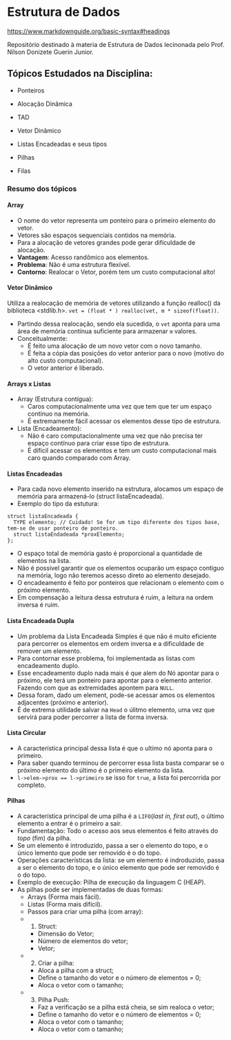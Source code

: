 # Estrutura de Dados

https://www.markdownguide.org/basic-syntax#headings

Repositório destinado à materia de Estrutura de Dados lecinonada pelo Prof. Nilson Donizete Guerin Junior.

## Tópicos Estudados na Disciplina:

- Ponteiros

- Alocação Dinâmica

- TAD

- Vetor Dinâmico

- Listas Encadeadas e seus tipos

- Pilhas

- Filas


### Resumo dos tópicos

#### Array
  * O nome do vetor representa um ponteiro para o primeiro elemento do vetor.
  * Vetores são espaços sequenciais contidos na memória.
  * Para a alocação de vetores grandes pode gerar dificuldade de alocação.
  * **Vantagem**: Acesso randômico aos elementos.
  * **Problema**: Não é uma estrutura flexível.
  * **Contorno**: Realocar o Vetor, porém tem um custo computacional alto!

#### Vetor Dinâmico
   Utiliza a realocação de memória de vetores utilizando a função realloc() da biblioteca <stdlib.h>.
  `vet = (float * ) realloc(vet, m * sizeof(float))`.
  * Partindo dessa realocação, sendo ela sucedida, o `vet` aponta para uma área de memória contínua suficiente para armazenar `m` valores.
  * Conceitualmente:
    * É feito uma alocação de um novo vetor com o novo tamanho.
    * É feita a cópia das posições do vetor anterior para o novo (motivo do alto custo computacional).
    * O vetor anterior é liberado.
#### Arrays x Listas
  * Array (Estrutura contígua):
    * Caros computacionalmente uma vez que tem que ter um espaço contínuo na memória.
    * É extremamente fácil acessar os elementos desse tipo de estrutura.
  * Lista (Encadeamento):
    * Não é caro computacionalmente uma vez que não precisa ter espaço contínuo para criar esse tipo de estrutura.
    * É difícil acessar os elementos e tem um custo computacional mais caro quando comparado com Array.

#### Listas Encadeadas
  * Para cada novo elemento inserido na estrutura, alocamos um espaço de memória para armazená-lo (struct listaEncadeada).
  * Exemplo do tipo da estutura:
  ```
  struct listaEncadeada {
    TYPE elemento; // Cuidado! Se for um tipo diferente dos tipos base, tem-se de usar ponteiro de ponteiro.
    struct listaEndadeada *proxElemento;
  };
  ```
  * O espaço total de memória gasto é proporcional a quantidade de elementos na lista.
  * Não é possivel garantir que os elementos ocuparão um espaço contiguo na memória, logo não teremos acesso direto ao elemento desejado.
  * O encadeamento é feito por ponteiros que relacionam o elemento com o próximo elemento.
  * Em compensação a leitura dessa estrutura é ruim, a leitura na ordem inversa é ruim.

#### Lista Encadeada Dupla
  * Um problema da Lista Encadeada Simples é que não é muito eficiente para percorrer os elementos em ordem inversa e a dificuldade de remover um elemento.
  * Para contornar esse problema, foi implementada as listas com encadeamento duplo.
  * Esse encadeamento duplo nada mais é que alem do Nó apontar para o próximo, ele terá um ponteiro para apontar para o elemento anterior. Fazendo com que as extremidades apontem para `NULL`.
  * Dessa foram, dado um element, pode-se acessar amos os elementos adjacentes (próximo e anterior).
  * É de extrema utilidade salvar na `Head` o úlitmo elemento, uma vez que servirá para poder percorrer a lista de forma inversa.

#### Lista Circular
  * A característica principal dessa lista é que o ultimo nó aponta para o primeiro.
  * Para saber quando terminou de percorrer essa lista basta comparar se o próximo elemento do último é o primeiro elemento da lista.
  * `l->elem->prox == l->primeiro` se isso for `true`, a lista foi percorrida por completo.

#### Pilhas
  * A característica principal de uma pilha é a `LIFO`(*last in, first out*), o último elemento a entrar é o primeiro a sair.
  * Fundamentação: Todo o acesso aos seus elementos é feito através do *topo* (fim) da pilha.
  * Se um elemento é introduzido, passa a ser o elemento do topo, e o único lemento que pode ser removido é o do topo.
  * Operações características da lista: se um elemento é indroduzido, passa a ser o elemento do topo, e o único elemento que pode ser removido é o do topo.
  * Exemplo de execução: Pilha de execução da linguagem C (HEAP).
  * As pilhas pode ser implementadas de duas formas:
    * Arrays (Forma mais fácil).
    * Listas (Forma mais difícil).
    * Passos para criar uma pilha (com array):
    * 1) Struct:
      - Dimensão do Vetor;
      - Número de elementos do vetor;
      - Vetor;
    * 2) Criar a pilha:
      - Aloca a pilha com a struct;
      - Define o tamanho do vetor e o número de elementos = 0;
      - Aloca o vetor com o tamanho;
    * 3) Pilha Push:
      - Faz a verificação se a pilha está cheia, se sim realoca o vetor;
      - Define o tamanho do vetor e o número de elementos = 0;
      - Aloca o vetor com o tamanho;
      - Aloca o vetor com o tamanho;
